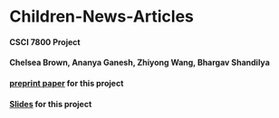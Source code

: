 # Children-News-Articles

#### CSCI 7800 Project

#### Chelsea Brown, Ananya Ganesh, Zhiyong Wang, Bhargav Shandilya

#### [preprint paper](https://drive.google.com/file/d/1kQ49iPJCAYzNv9OQPQBPmfAmDD3YCpQc/view?usp=sharing) for this project

#### [Slides](https://docs.google.com/presentation/d/16J8oTLykJ-Cg9R-DZvcTbiwLgESMYFjEEvyO4UawTks/edit?usp=sharing) for this project
